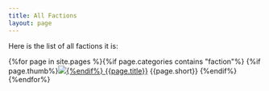 ```yaml
---
title: All Factions
layout: page
---
```

Here is the list of all factions it is:

{%for page in site.pages %}{%if page.categories contains "faction"%}
{%if page.thumb%}<a href="{{page.url|relative_url}}"><img src="{{page.dpath |append:page.thumb | relative_url}}" class="thumb">{%endif%}
[{{page.title}}]({{page.url|relative_url}})</a>
{{page.short}}
{%endif%}{%endfor%}
